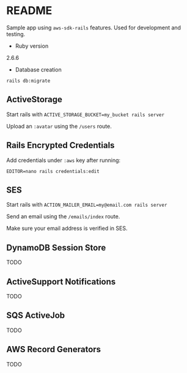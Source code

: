 # README

Sample app using `aws-sdk-rails` features. Used for development and testing.

* Ruby version

2.6.6

* Database creation

`rails db:migrate`

## ActiveStorage

Start rails with `ACTIVE_STORAGE_BUCKET=my_bucket rails server`

Upload an `:avatar` using the `/users` route.

## Rails Encrypted Credentials

Add credentials under `:aws` key after running:

`EDITOR=nano rails credentials:edit`

## SES

Start rails with `ACTION_MAILER_EMAIL=my@email.com rails server`

Send an email using the `/emails/index` route.

Make sure your email address is verified in SES.

## DynamoDB Session Store

TODO

## ActiveSupport Notifications

TODO

## SQS ActiveJob

TODO

## AWS Record Generators

TODO
